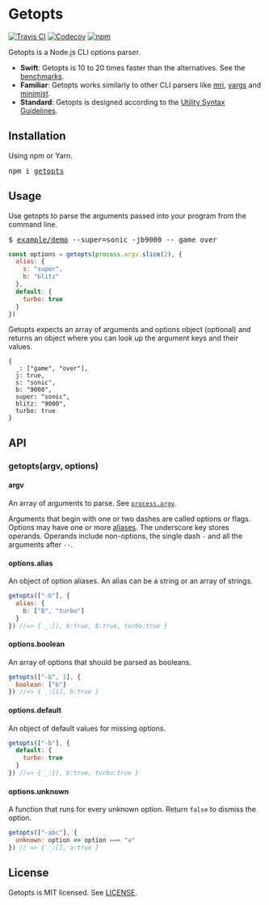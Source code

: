 # Getopts
[![Travis CI](https://img.shields.io/travis/JorgeBucaran/getopts/master.svg)](https://travis-ci.org/JorgeBucaran/getopts)
[![Codecov](https://img.shields.io/codecov/c/github/JorgeBucaran/getopts/master.svg)](https://codecov.io/gh/JorgeBucaran/getopts)
[![npm](https://img.shields.io/npm/v/getopts.svg)](https://www.npmjs.org/package/getopts)

Getopts is a Node.js CLI options parser.

* **Swift**: Getopts is 10 to 20 times faster than the alternatives. See the [benchmarks](./bench/README.md).
* **Familiar**: Getopts works similarly to other CLI parsers like [mri](https://github.com/lukeed/mri), [yargs](https://github.com/yargs/yargs) and [minimist](https://github.com/substack/minimist).
* **Standard**: Getopts is designed according to the [Utility Syntax Guidelines](http://pubs.opengroup.org/onlinepubs/9699919799/basedefs/V1_chap12.html).

## Installation

Using npm or Yarn.

<pre>
npm i <a href="https://www.npmjs.com/package/getopts">getopts</a>
</pre>

## Usage

Use getopts to parse the arguments passed into your program from the command line.

<pre>
$ <a href="./example/demo">example/demo</a> --super=sonic -jb9000 -- game over
</pre>

```js
const options = getopts(process.argv.slice(2), {
  alias: {
    s: "super",
    b: "blitz"
  },
  default: {
    turbo: true
  }
})
```

Getopts expects an array of arguments and options object (optional) and returns an object where you can look up the argument keys and their values.

```
{
  _: ["game", "over"],
  j: true,
  s: "sonic",
  b: "9000",
  super: "sonic",
  blitz: "9000",
  turbo: true
}
```

## API

### getopts(argv, options)
#### argv

An array of arguments to parse. See [`process.argv`](https://nodejs.org/docs/latest/api/process.html#process_process_argv).

Arguments that begin with one or two dashes are called options or flags. Options may have one or more [aliases](#optsalias). The underscore key stores operands. Operands include non-options, the single dash `-` and all the arguments after `--`.

#### options.alias

An object of option aliases. An alias can be a string or an array of strings.

```js
getopts(["-b"], {
  alias: {
    b: ["B", "turbo"]
  }
}) //=> { _:[], b:true, B:true, turbo:true }
```

#### options.boolean

An array of options that should be parsed as booleans.

```js
getopts(["-b", 1], {
  boolean: ["b"]
}) //=> { _:[1], b:true }
```

#### options.default

An object of default values for missing options.

```js
getopts(["-b"], {
  default: {
    turbo: true
  }
}) //=> { _:[], b:true, turbo:true }
```

#### options.unknown

A function that runs for every unknown option. Return `false` to dismiss the option.

```js
getopts(["-abc"], {
  unknown: option => option === "a"
}) // => { _:[], a:true }
```

## License

Getopts is MIT licensed. See [LICENSE](LICENSE.md).
